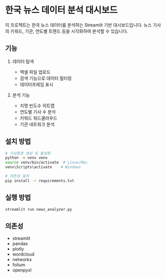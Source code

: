 # 한국 뉴스 데이터 분석 대시보드

이 프로젝트는 한국 뉴스 데이터를 분석하는 Streamlit 기반 대시보드입니다. 뉴스 기사의 키워드, 기관, 연도별 트렌드 등을 시각화하여 분석할 수 있습니다.

## 기능

1. 데이터 탐색
   - 엑셀 파일 업로드
   - 검색 기능으로 데이터 필터링
   - 데이터프레임 표시

2. 분석 기능
   - 지명 빈도수 히트맵
   - 연도별 기사 수 분석
   - 키워드 워드클라우드
   - 기관 네트워크 분석

## 설치 방법

```bash
# 가상환경 생성 및 활성화
python -m venv venv
source venv/bin/activate  # Linux/Mac
venv\Scripts\activate    # Windows

# 의존성 설치
pip install -r requirements.txt
```

## 실행 방법

```bash
streamlit run news_analyzer.py
```

## 의존성

- streamlit
- pandas
- plotly
- wordcloud
- networkx
- folium
- openpyxl
